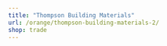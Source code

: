 ```yaml
---
title: "Thompson Building Materials"
url: /orange/thompson-building-materials-2/
shop: trade
---
```

